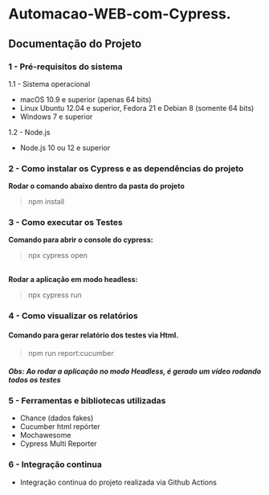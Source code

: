 ﻿# Automacao-WEB-com-Cypress.

<h2>Documentação do Projeto</h2>

<h3>1 - Pré-requisitos do sistema</h3>
1.1 - Sistema operacional
<ul>
<li>macOS 10.9 e superior (apenas 64 bits)</li>
<li>Linux Ubuntu 12.04 e superior, Fedora 21 e Debian 8 (somente 64 bits)</li>
<li>Windows 7 e superior</li>
</ul>
1.2 - Node.js
<ul>
<li>Node.js 10 ou 12 e superior</li>
</ul>
<h3>2 - Como instalar os Cypress e as dependências do projeto</h3>
<b>Rodar o comando abaixo dentro da pasta do projeto</b>
<blockquote>npm install</blockquote>
<h3>3 - Como executar os Testes</h3>
<b>Comando para abrir o console do cypress:</b>
<blockquote>npx cypress open</blockquote><br/>
<b>Rodar a aplicação em modo headless:</b>
<blockquote>npx cypress run </blockquote>
<h3>4 - Como visualizar os relatórios</h3>
<h4>Comando para gerar relatório dos testes via Html.</h4>
<blockquote>npm run report:cucumber</blockquote>
<h4><i>Obs: Ao rodar a aplicação no modo Headless, é gerado um vídeo rodando todos os testes</i></h4>
<h3>5 - Ferramentas e bibliotecas utilizadas</h3>
<ul>
<li>Chance (dados fakes)</li>
<li>Cucumber html repórter</li>
<li>Mochawesome</li>
<li>Cypress Multi Reporter</li>
</ul>
<h3>6 - Integração continua</h3>
<ul>
<li>Integração continua do projeto realizada via Github Actions</li> 
</ul>
